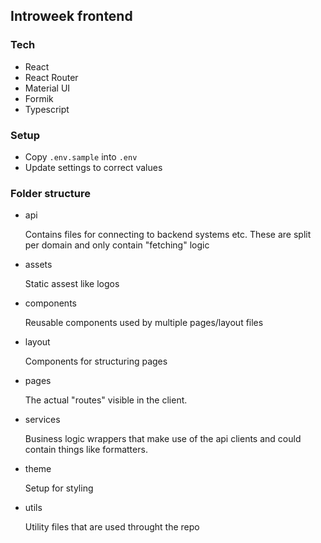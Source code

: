 ## Introweek frontend

### Tech
- React
- React Router
- Material UI
- Formik
- Typescript

### Setup
- Copy `.env.sample` into `.env`
- Update settings to correct values

### Folder structure
- api

   Contains files for connecting to backend systems etc. These are split per domain and only contain "fetching" logic
- assets

   Static assest like logos
- components

   Reusable components used by multiple pages/layout files
- layout

   Components for structuring pages
- pages

   The actual "routes" visible in the client. 
- services

   Business logic wrappers that make use of the api clients and could contain things like formatters.
- theme

   Setup for styling
- utils

   Utility files that are used throught the repo